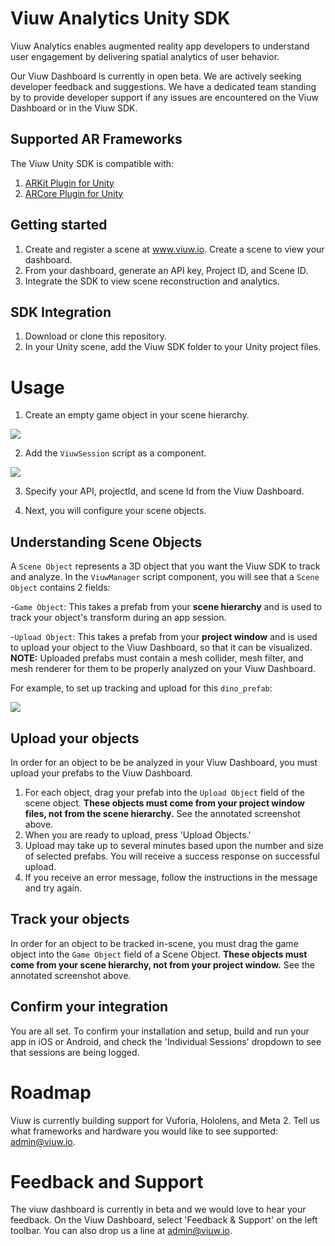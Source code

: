# Viuw Analytics Unity SDK

Viuw Analytics enables augmented reality app developers to understand user engagement by delivering spatial analytics of user behavior.

Our Viuw Dashboard is currently in open beta. We are actively seeking developer feedback and suggestions. We have a dedicated team standing by to provide developer support if any issues are encountered on the Viuw Dashboard or in the Viuw SDK.

## Supported AR Frameworks
The Viuw Unity SDK is compatible with:
1. [ARKit Plugin for Unity](https://bitbucket.org/Unity-Technologies/unity-arkit-plugin/src)
2. [ARCore Plugin for Unity](https://github.com/google-ar/arcore-unity-sdk)

## Getting started
  1. Create and register a scene at www.viuw.io. Create a scene to view your dashboard.
  1. From your dashboard, generate an API key, Project ID, and Scene ID. <SCREENSHOT>
  1. Integrate the SDK to view scene reconstruction and analytics.

## SDK Integration
1. Download or clone this repository.
1. In your Unity scene, add the Viuw SDK folder to your Unity project files.

# Usage
1. Create an empty game object in your scene hierarchy.

![](https://s3.us-east-2.amazonaws.com/viuw-sdk/addEmptyGameObject.png)

2. Add the ```ViuwSession``` script as a component.

![](https://s3.us-east-2.amazonaws.com/viuw-sdk/addViuwManagerComponent.gif)

3. Specify your API, projectId, and scene Id from the Viuw Dashboard.

4. Next, you will configure your scene objects.

## Understanding Scene Objects
A ```Scene Object``` represents a 3D object that you want the Viuw SDK to track and analyze. In the ```ViuwManager``` script component, you will see that a ```Scene Object``` contains 2 fields:

-```Game Object```: This takes a prefab from your **scene hierarchy** and is used to track your object's transform during an app session.

-```Upload Object```: This takes a prefab from your **project window** and is used to upload your object to the Viuw Dashboard, so that it can be visualized. 
**NOTE:** Uploaded prefabs must contain a mesh collider, mesh filter, and mesh renderer for them to be properly analyzed on your Viuw Dashboard.

For example, to set up tracking and upload for this ```dino_prefab```:

![](https://s3.us-east-2.amazonaws.com/viuw-sdk/scene-object-diagram+(1).png)

## Upload your objects
In order for an object to be be analyzed in your Viuw Dashboard, you must upload your prefabs to the Viuw Dashboard.

1. For each object, drag your prefab into the ```Upload Object``` field of the scene object. **These objects must come from your project window files, not from the scene hierarchy.** See the annotated screenshot above.
1. When you are ready to upload, press 'Upload Objects.'
1. Upload may take up to several minutes based upon the number and size of selected prefabs. You will receive a success response on successful upload. 
1. If you receive an error message, follow the instructions in the message and try again.

## Track your objects
In order for an object to be tracked in-scene, you must drag the game object into the ```Game Object``` field of a Scene Object. **These objects must come from your scene hierarchy, not from your project window.** See the annotated screenshot above.

## Confirm your integration 
You are all set. To confirm your installation and setup, build and run your app in iOS or Android, and check the 'Individual Sessions' dropdown to see that sessions are being logged.

# Roadmap
Viuw is currently building support for Vuforia, Hololens, and Meta 2. Tell us what frameworks and hardware you would like to see supported: admin@viuw.io.

# Feedback and Support
The viuw dashboard is currently in beta and we would love to hear your feedback. On the Viuw Dashboard, select 'Feedback & Support' on the left toolbar. You can also drop us a line at admin@viuw.io.
